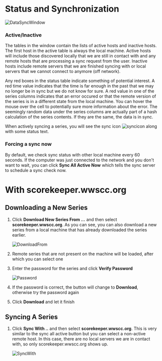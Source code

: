 # Status and Synchronization

![DataSyncWindow](images/syncwindow.png)

### Active/Inactive
The tables in the window contain the lists of active hosts and inactive hosts. The first host in the active
table is always the local machine.  Active hosts will include those discovered locally that we are still
in contact with and any remote hosts that are processing a sync request from the user.  Inactive hosts include
remote servers that we are finished syncing with or local servers that we cannot connect to anymore (off network).

Any red boxes in the status table indicate something of potential interest.  A red time value indicates that the
time is far enough in the past that we may no longer be in sync but we do not know for sure.  A red value in one
of the series columns indicates that an error occured or that the remote version of the series is in a different
state from the local machine.  You can hover the mouse over the cell to potentially sure more information about
the error.  The seemingly random data under the series columns are actually part of a hash calculation of the
series contents.  If they are the same, the data is in sync.

When actively syncing a series, you will see the sync icon ![syncicon](images/syncing.png) along with some status text.

### Forcing a sync now
By default, we check sync status with other local machine every 60 seconds.  If the computer was just connected to the network
and you don't want to wait, you can click **Sync All Active Now** which tells the sync server to schedule a sync check now.


# With scorekeeper.wwscc.org

## Downloading a New Series
1. Click **Download New Series From ...** and then select **scorekeeper.wwscc.org**.  As you can see, you can also download
   a new series from a local machine that has already downloaded the series earlier.

    ![DownloadFrom](images/downloadfrom.png)

2. Remote series that are not present on the machine will be loaded, after which you can select one
3. Enter the password for the series and click **Verify Password**

    ![Password](images/password.png)

4. If the password is correct, the button will change to **Download**, otherwise try the password again
5. Click **Download** and let it finish

## Syncing A Series
1. Click **Sync With ..** and then select **scorekeeper.wwscc.org**.  This is very similar to the sync all active button but
   you can select a non-active remote host.  In this case, there are no local servers we are in contact with, so only
   scorekeeper.wwscc.org shows up.

    ![SyncWith](images/syncwith.png)

